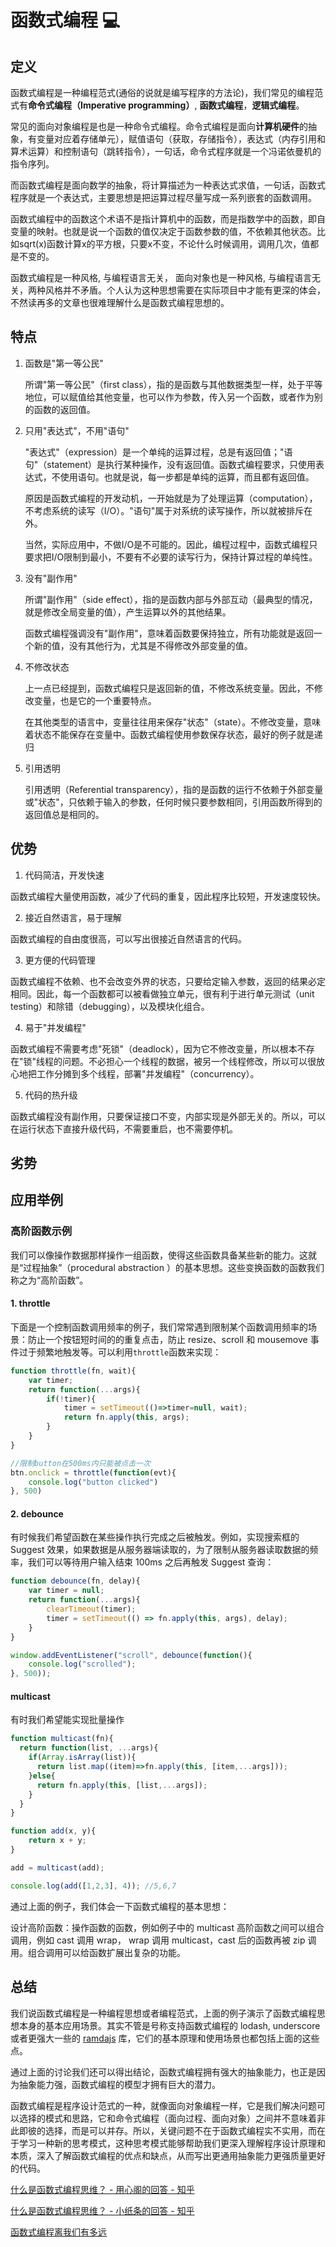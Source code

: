 # 函数式编程 :computer:

## 定义
函数式编程是一种编程范式(通俗的说就是编写程序的方法论)，我们常见的编程范式有**命令式编程（Imperative programming）**, **函数式编程**，**逻辑式编程**。

常见的面向对象编程是也是一种命令式编程。命令式编程是面向**计算机硬件**的抽象，有变量对应着存储单元），赋值语句（获取，存储指令），表达式（内存引用和算术运算）和控制语句（跳转指令），一句话，命令式程序就是一个冯诺依曼机的指令序列。

而函数式编程是面向数学的抽象，将计算描述为一种表达式求值，一句话，函数式程序就是一个表达式，主要思想是把运算过程尽量写成一系列嵌套的函数调用。

函数式编程中的函数这个术语不是指计算机中的函数，而是指数学中的函数，即自变量的映射。也就是说一个函数的值仅决定于函数参数的值，不依赖其他状态。比如sqrt(x)函数计算x的平方根，只要x不变，不论什么时候调用，调用几次，值都是不变的。

函数式编程是一种风格, 与编程语言无关， 面向对象也是一种风格, 与编程语言无关，两种风格并不矛盾。个人认为这种思想需要在实际项目中才能有更深的体会，不然读再多的文章也很难理解什么是函数式编程思想的。

## 特点

1. 函数是"第一等公民"

    所谓"第一等公民"（first class），指的是函数与其他数据类型一样，处于平等地位，可以赋值给其他变量，也可以作为参数，传入另一个函数，或者作为别的函数的返回值。

2. 只用"表达式"，不用"语句"

    "表达式"（expression）是一个单纯的运算过程，总是有返回值；"语句"（statement）是执行某种操作，没有返回值。函数式编程要求，只使用表达式，不使用语句。也就是说，每一步都是单纯的运算，而且都有返回值。

    原因是函数式编程的开发动机，一开始就是为了处理运算（computation），不考虑系统的读写（I/O）。"语句"属于对系统的读写操作，所以就被排斥在外。

    当然，实际应用中，不做I/O是不可能的。因此，编程过程中，函数式编程只要求把I/O限制到最小，不要有不必要的读写行为，保持计算过程的单纯性。

3. 没有"副作用"

    所谓"副作用"（side effect），指的是函数内部与外部互动（最典型的情况，就是修改全局变量的值），产生运算以外的其他结果。

    函数式编程强调没有"副作用"，意味着函数要保持独立，所有功能就是返回一个新的值，没有其他行为，尤其是不得修改外部变量的值。

4. 不修改状态

    上一点已经提到，函数式编程只是返回新的值，不修改系统变量。因此，不修改变量，也是它的一个重要特点。

    在其他类型的语言中，变量往往用来保存"状态"（state）。不修改变量，意味着状态不能保存在变量中。函数式编程使用参数保存状态，最好的例子就是递归

5. 引用透明

    引用透明（Referential transparency），指的是函数的运行不依赖于外部变量或"状态"，只依赖于输入的参数，任何时候只要参数相同，引用函数所得到的返回值总是相同的。

## 优势

1. 代码简洁，开发快速

函数式编程大量使用函数，减少了代码的重复，因此程序比较短，开发速度较快。

2. 接近自然语言，易于理解

函数式编程的自由度很高，可以写出很接近自然语言的代码。

3. 更方便的代码管理

函数式编程不依赖、也不会改变外界的状态，只要给定输入参数，返回的结果必定相同。因此，每一个函数都可以被看做独立单元，很有利于进行单元测试（unit testing）和除错（debugging），以及模块化组合。

4. 易于"并发编程"

函数式编程不需要考虑"死锁"（deadlock），因为它不修改变量，所以根本不存在"锁"线程的问题。不必担心一个线程的数据，被另一个线程修改，所以可以很放心地把工作分摊到多个线程，部署"并发编程"（concurrency）。

5. 代码的热升级

函数式编程没有副作用，只要保证接口不变，内部实现是外部无关的。所以，可以在运行状态下直接升级代码，不需要重启，也不需要停机。

## 劣势

## 应用举例

### 高阶函数示例

我们可以像操作数据那样操作一组函数，使得这些函数具备某些新的能力。这就是“过程抽象”（procedural abstraction
）的基本思想。这些变换函数的函数我们称之为“高阶函数”。

#### 1. throttle

下面是一个控制函数调用频率的例子，我们常常遇到限制某个函数调用频率的场景：防止一个按钮短时间的的重复点击，防止 resize、scroll 和 mousemove 事件过于频繁地触发等。可以利用`throttle`函数来实现：
```js
function throttle(fn, wait){
    var timer;
    return function(...args){
        if(!timer){
            timer = setTimeout(()=>timer=null, wait);
            return fn.apply(this, args);
        }
    }
}

//限制button在500ms内只能被点击一次
btn.onclick = throttle(function(evt){
    console.log("button clicked")
}, 500)
```

#### 2. debounce

有时候我们希望函数在某些操作执行完成之后被触发。例如，实现搜索框的 Suggest 效果，如果数据是从服务器端读取的，为了限制从服务器读取数据的频率，我们可以等待用户输入结束 100ms 之后再触发 Suggest 查询：
```js
function debounce(fn, delay){
    var timer = null;
    return function(...args){
        clearTimeout(timer);
        timer = setTimeout(() => fn.apply(this, args), delay);
    }
}

window.addEventListener("scroll", debounce(function(){
    console.log("scrolled");
}, 500));
```
#### multicast
有时我们希望能实现批量操作
```js
function multicast(fn){
  return function(list, ...args){
    if(Array.isArray(list)){
      return list.map((item)=>fn.apply(this, [item,...args]));
    }else{
      return fn.apply(this, [list,...args]);
    }
  }
}

function add(x, y){
    return x + y;
}

add = multicast(add);

console.log(add([1,2,3], 4)); //5,6,7
```

通过上面的例子，我们体会一下函数式编程的基本思想：

设计高阶函数：操作函数的函数，例如例子中的 multicast
高阶函数之间可以组合调用，例如 cast 调用 wrap， wrap 调用 multicast，cast 后的函数再被 zip 调用。组合调用可以给函数扩展出复杂的功能。

## 总结

我们说函数式编程是一种编程思想或者编程范式，上面的例子演示了函数式编程思想本身的基本应用场景。其实不管是号称支持函数式编程的 lodash, underscore 或者更强大一些的 [ramdajs](https://github.com/ramda/ramda) 库，它们的基本原理和使用场景也都包括上面的这些点。

通过上面的讨论我们还可以得出结论，函数式编程拥有强大的抽象能力，也正是因为抽象能力强，函数式编程的模型才拥有巨大的潜力。

函数式编程是程序设计范式的一种，就像面向对象编程一样，它是我们解决问题可以选择的模式和思路，它和命令式编程（面向过程、面向对象）之间并不意味着非此即彼的选择，而是可以并存。所以，关键问题不在于函数式编程实不实用，而在于学习一种新的思考模式，这种思考模式能够帮助我们更深入理解程序设计原理和本质，深入了解函数式编程的优点和缺点，从而写出更通用抽象能力更强质量更好的代码。

[什么是函数式编程思维？ - 用心阁的回答 - 知乎](https://www.zhihu.com/question/28292740/answer/40336090)

[什么是函数式编程思维？ - 小纸条的回答 - 知乎](https://www.zhihu.com/question/28292740/answer/612467700)

[函数式编程离我们有多远](https://75team.com/post/functional-how-far.html)
